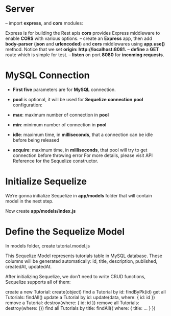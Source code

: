# Server

– import **express**, and **cors** modules:

Express is for building the Rest apis
**cors** provides Express middleware to enable **CORS** with various options.
– create an **Express** app, then add **body-parser** (**json** and **urlencoded**) and **cors**
middlewares using **app.use()** method. Notice that we set **origin: http://localhost:8081.**
– **define** a **GET** route which is simple for test.
– **listen** on port **8080** for **incoming** **requests**.

# MySQL Connection

- **First five** parameters are for **MySQL** connection.
- **pool** is optional, it will be used for **Sequelize** **connection** **pool** configuration:

- **max**: maximum number of connection in **pool**
- **min**: minimum number of connection in **pool**
- **idle**: maximum time, in **milliseconds**, that a connection can be idle before being released
- **acquire**: maximum time, in **milliseconds**, that pool will try to get connection before throwing error
  For more details, please visit API Reference for the Sequelize constructor.

# Initialize Sequelize

We’re gonna initialize Sequelize in **app/models** folder that will contain model in the next step.

Now create **app/models/index.js**

# Define the Sequelize Model

In models folder, create tutorial.model.js

This Sequelize Model represents tutorials table in MySQL database. These columns will be generated automatically: id, title, description, published, createdAt, updatedAt.

After initializing Sequelize, we don’t need to write CRUD functions, Sequelize supports all of them:

create a new Tutorial: create(object)
find a Tutorial by id: findByPk(id)
get all Tutorials: findAll()
update a Tutorial by id: update(data, where: { id: id })
remove a Tutorial: destroy(where: { id: id })
remove all Tutorials: destroy(where: {})
find all Tutorials by title: findAll({ where: { title: ... } })

